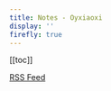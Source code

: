 ```yaml
---
title: Notes - Oyxiaoxi
display: ''
firefly: true
---
```


[[toc]]

[RSS Feed](https://oyxiaoxi.me/notes/feed.xml)

<SubNav/>

<ListPosts type="notes"/>

